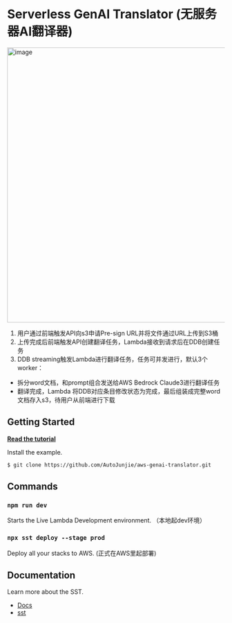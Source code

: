 # Serverless GenAI Translator (无服务器AI翻译器)

<img width="635" alt="image" src="https://github.com/AutoJunjie/aws-genai-translator/assets/38706868/cdd32846-97c2-4f9b-a3a2-bcd2a4a0966e">

1. 用户通过前端触发API向s3申请Pre-sign URL并将文件通过URL上传到S3桶
2. 上传完成后前端触发API创建翻译任务，Lambda接收到请求后在DDB创建任务
3. DDB streaming触发Lambda进行翻译任务，任务可并发进行，默认3个worker：
 - 拆分word文档，和prompt组合发送给AWS Bedrock Claude3进行翻译任务
 - 翻译完成，Lambda 将DDB对应条目修改状态为完成，最后组装成完整word文档存入s3，待用户从前端进行下载
 
## Getting Started

[**Read the tutorial**](https://sst.dev/examples/how-to-create-a-reactjs-app-with-serverless.html)

Install the example.

```bash
$ git clone https://github.com/AutoJunjie/aws-genai-translator.git
```

## Commands

### `npm run dev`

Starts the Live Lambda Development environment. （本地起dev环境）

### `npx sst deploy --stage prod`

Deploy all your stacks to AWS. (正式在AWS里起部署)

## Documentation

Learn more about the SST.

- [Docs](https://docs.sst.dev/)
- [sst](https://docs.sst.dev/packages/sst)
